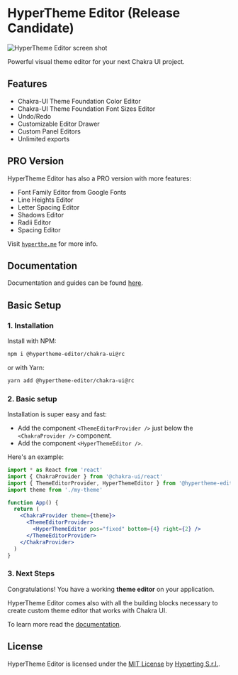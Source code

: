 # HyperTheme Editor (Release Candidate)

![HyperTheme Editor screen shot](https://www.hyperthe.me/images/social-banner.jpg)

Powerful visual theme editor for your next Chakra UI project.

## Features

- Chakra-UI Theme Foundation Color Editor
- Chakra-UI Theme Foundation Font Sizes Editor
- Undo/Redo
- Customizable Editor Drawer
- Custom Panel Editors
- Unlimited exports


## PRO Version

HyperTheme Editor has also a PRO version with more features:
- Font Family Editor from Google Fonts
- Line Heights Editor
- Letter Spacing Editor
- Shadows Editor
- Radii Editor
- Spacing Editor

Visit [`hyperthe.me`](https://hyperthe.me) for more info.

## Documentation

Documentation and guides can be found [here](https://hyperthe.me/documentation).

## Basic Setup
### 1. Installation

Install with NPM:

```bash
npm i @hypertheme-editor/chakra-ui@rc
```

or with Yarn:

```bash
yarn add @hypertheme-editor/chakra-ui@rc
```

### 2. Basic setup

Installation is super easy and fast:

- Add the component `<ThemeEditorProvider />` just below the `<ChakraProvider />` component.
- Add the component `<HyperThemeEditor />`.

Here's an example:

```jsx
import * as React from 'react'
import { ChakraProvider } from '@chakra-ui/react'
import { ThemeEditorProvider, HyperThemeEditor } from '@hypertheme-editor/chakra-ui'
import theme from './my-theme'

function App() {
  return (
    <ChakraProvider theme={theme}>
      <ThemeEditorProvider>
        <HyperThemeEditor pos="fixed" bottom={4} right={2} />
      </ThemeEditorProvider>
    </ChakraProvider>
  )
}
```

### 3. Next Steps

Congratulations! You have a working **theme editor** on your application.

HyperTheme Editor comes also with all the building blocks necessary to create custom theme editor that works with Chakra UI.

To learn more read the [documentation](https://hyperthe.me/documentation).

## License

HyperTheme Editor is licensed under the [MIT License](https://github.com/Hyperting/hypertheme-editor/blob/main/LICENSE) by [Hyperting S.r.l.](https://hyperting.com).

